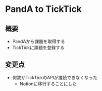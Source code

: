 # PandA to TickTick
## 概要
- PandAから課題を取得する
- TickTickに課題を登録する

## 変更点
- 何故かTickTickのAPIが接続できなくなった
  - Notionに移行することにした